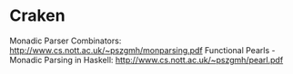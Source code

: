 # Craken

Monadic Parser Combinators: http://www.cs.nott.ac.uk/~pszgmh/monparsing.pdf
Functional Pearls - Monadic Parsing in Haskell: http://www.cs.nott.ac.uk/~pszgmh/pearl.pdf

